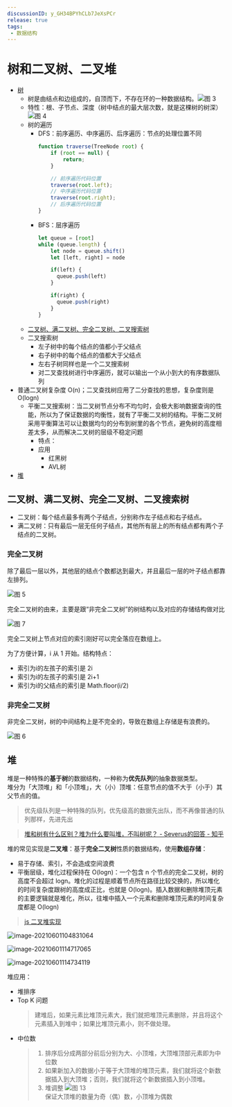 ```yaml
---
discussionID: y_GH34BPYhCLb7JeXsPCr
release: true
tags:
 - 数据结构
---
```


# 树和二叉树、二叉堆

- [树](#树)
  - 树是由结点和边组成的，自顶而下，不存在环的一种数据结构。![图 3](./images/45d2a8a38a4a2e6a46553bdce2004d75f1d5ca4ce8ec1a4197243096be75dd04.png)  
  - 特性：根、子节点、深度（树中结点的最大层次数，就是这棵树的树深）![图 4](./images/d0428ba3187446a9c66567768e1697e8ff0272905f82d48fbfd850f652539670.png)
  - 树的遍历
    - DFS：前序遍历、中序遍历、后序遍历：节点的处理位置不同
      ```js
      function traverse(TreeNode root) {
          if (root == null) {
              return;
          }

          // 前序遍历代码位置
          traverse(root.left);
          // 中序遍历代码位置
          traverse(root.right);
          // 后序遍历代码位置
      }
      ```
    - BFS：层序遍历
      ```js
      let queue = [root]
      while (queue.length) {
          let node = queue.shift()
          let [left, right] = node

          if(left) {
            queue.push(left)
          }

          if(right) {
            queue.push(right)
          }
      }
      ```
  - [二叉树、满二叉树、完全二叉树、二叉搜索树](#二叉树满二叉树完全二叉树二叉搜索树)
  - 二叉搜索树
    - 左子树中的每个结点的值都小于父结点
    - 右子树中的每个结点的值都大于父结点
    - 左右子树同样也是一个二叉搜索树
    - 对二叉查找树进行中序遍历，就可以输出一个从小到大的有序数据队列
- 普通二叉树复杂度 O(n)；二叉查找树应用了二分查找的思想，复杂度则是 O(logn)
  - 平衡二叉搜索树：当二叉树节点分布不均匀时，会极大影响数据查询的性能，所以为了保证数据的均衡性，就有了平衡二叉树的结构。平衡二叉树采用平衡算法可以让数据均匀的分布到树里的各个节点，避免树的高度相差太多，从而解决二叉树的层级不稳定问题
    - 特点：
    - 应用
      - 红黑树
      - AVL树
- [堆](#堆)

## 二叉树、满二叉树、完全二叉树、二叉搜索树

- 二叉树：每个结点最多有两个子结点，分别称作左子结点和右子结点。
- 满二叉树：只有最后一层无任何子结点，其他所有层上的所有结点都有两个子结点的二叉树。

### 完全二叉树

除了最后一层以外，其他层的结点个数都达到最大，并且最后一层的叶子结点都靠左排列。

![图 5](./images/263550a15f5d18704dc83528bf8b04c497e3103816cd9a34b6ecd82e5f65236a.png)  

完全二叉树的由来，主要是跟“非完全二叉树”的树结构以及对应的存储结构做对比

![图 7](./images/98d7760955d43b3c5e4fc452ce4c6f992399288a7d24f14bed254f04b54e23ca.png)  

完全二叉树上节点对应的索引刚好可以完全落应在数组上。

为了方便计算，i 从 1 开始。结构特点：

- 索引为i的左孩子的索引是 2i
- 索引为i的左孩子的索引是 2i+1
- 索引为i的父结点的索引是 Math.floor(i/2)

### 非完全二叉树

非完全二叉树，树的中间结构上是不完全的，导致在数组上存储是有浪费的。

![图 6](./images/e3eec1c063c23dc4da6ea04e18cc8fd73c50e61b3a91873e555f9f90692bbe98.png)  

## 堆

堆是一种特殊的**基于树**的数据结构，一种称为**优先队列**的抽象数据类型。  
堆分为「大顶堆」和「小顶堆」，大（小）顶堆：任意节点的值不大于（小于）其父节点的值。

> 优先级队列是一种特殊的队列，优先级高的数据先出队，而不再像普通的队列那样，先进先出

> [堆和树有什么区别？堆为什么要叫堆，不叫树呢？ - Severus的回答 - 知乎](https://www.zhihu.com/question/36134980/answer/87490177)

堆的常见实现是**二叉堆**：基于**完全二叉树**性质的数据结构，使用**数组存储**：

- 易于存储、索引，不会造成空间浪费
- 平衡层级，堆化过程保持在 O(logn)：一个包含 n 个节点的完全二叉树，树的高度不会超过 log ​n。堆化的过程是顺着节点所在路径比较交换的，所以堆化的时间复杂度跟树的高度成正比，也就是 O(logn)。插入数据和删除堆顶元素的主要逻辑就是堆化，所以，往堆中插入一个元素和删除堆顶元素的时间复杂度都是 O(logn)

> [js 二叉堆实现](./数据结构实现/binaryHeap.js)

![image-20210601104831064](./images/image-20210601104831064.png)


![image-20210601114717065](./images/image-20210601114717065.png)	

![image-20210601114734119](./images/image-20210601114734119.png)	

堆应用：

- 堆排序
- Top K 问题
  > 建堆后，如果元素比堆顶元素大，我们就把堆顶元素删除，并且将这个元素插入到堆中；如果比堆顶元素小，则不做处理。
- 中位数
  > 1. 排序后分成两部分前后分别为大、小顶堆，大顶堆顶部元素即为中位数
  > 2. 如果新加入的数据小于等于大顶堆的堆顶元素，我们就将这个新数据插入到大顶堆；否则，我们就将这个新数据插入到小顶堆。
  > 3. 堆调整  ![图 13](./images/fa81f7ec7b77072e46708bcca91b561d0ff10c873861d314c961f114ed1e7e64.png)  
  > 保证大顶堆的数量为奇（偶）数，小顶堆为偶数